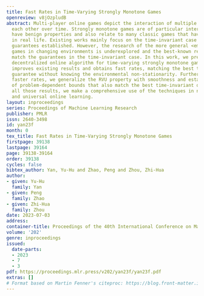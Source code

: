 ```yaml
---
title: Fast Rates in Time-Varying Strongly Monotone Games
openreview: v8jOzpludB
abstract: Multi-player online games depict the interaction of multiple players with
  each other over time. Strongly monotone games are of particular interest since they
  have benign properties and also relate to many classic games that have applications
  in real life. Existing works mainly focus on the time-invariant case with provable
  guarantees established. However, the research of the more general <em>time-varying</em>
  games in changing environments is underexplored and the best-known result cannot
  match the guarantees in the time-invariant case. In this work, we present a new
  decentralized online algorithm for time-varying strongly monotone games, which greatly
  improves existing results and obtains fast rates, matching the best time-invariant
  guarantee without knowing the environmental non-stationarity. Furthermore, to achieve
  faster rates, we generalize the RVU property with smoothness and establish a series
  of problem-dependent bounds that also match the best time-invariant one. To realize
  all those results, we make a comprehensive use of the techniques in non-stationary
  and universal online learning.
layout: inproceedings
series: Proceedings of Machine Learning Research
publisher: PMLR
issn: 2640-3498
id: yan23f
month: 0
tex_title: Fast Rates in Time-Varying Strongly Monotone Games
firstpage: 39138
lastpage: 39164
page: 39138-39164
order: 39138
cycles: false
bibtex_author: Yan, Yu-Hu and Zhao, Peng and Zhou, Zhi-Hua
author:
- given: Yu-Hu
  family: Yan
- given: Peng
  family: Zhao
- given: Zhi-Hua
  family: Zhou
date: 2023-07-03
address: 
container-title: Proceedings of the 40th International Conference on Machine Learning
volume: '202'
genre: inproceedings
issued:
  date-parts:
  - 2023
  - 7
  - 3
pdf: https://proceedings.mlr.press/v202/yan23f/yan23f.pdf
extras: []
# Format based on Martin Fenner's citeproc: https://blog.front-matter.io/posts/citeproc-yaml-for-bibliographies/
---
```

